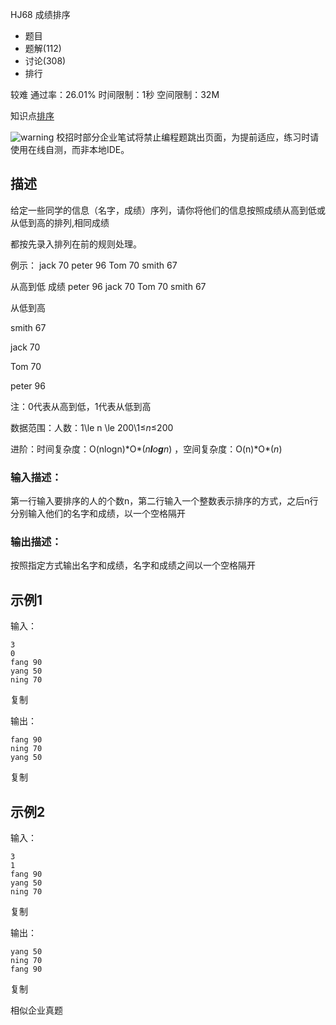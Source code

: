 HJ68 成绩排序







- 题目
- 题解(112)
- 讨论(308)
- 排行

较难 通过率：26.01% 时间限制：1秒 空间限制：32M

知识点[排序](https://www.nowcoder.com/exam/oj/ta?page=2&tpId=37&type=37?tag=590)

![warning](https://static.nowcoder.com/fe/file/images/web/ta/warning.png) 校招时部分企业笔试将禁止编程题跳出页面，为提前适应，练习时请使用在线自测，而非本地IDE。

## 描述

给定一些同学的信息（名字，成绩）序列，请你将他们的信息按照成绩从高到低或从低到高的排列,相同成绩

都按先录入排列在前的规则处理。

例示：
jack   70
peter   96
Tom    70
smith   67

从高到低 成绩
peter   96
jack   70
Tom    70
smith   67

从低到高

smith   67

jack   70

Tom    70

peter   96

注：0代表从高到低，1代表从低到高

数据范围：人数：1\le n \le 200\1≤*n*≤200 

进阶：时间复杂度：O(nlogn)\*O*(*n**l**o**g**n*) ，空间复杂度：O(n)\*O*(*n*) 

### 输入描述：

第一行输入要排序的人的个数n，第二行输入一个整数表示排序的方式，之后n行分别输入他们的名字和成绩，以一个空格隔开

### 输出描述：

按照指定方式输出名字和成绩，名字和成绩之间以一个空格隔开

## 示例1

输入：

```
3
0
fang 90
yang 50
ning 70
```

复制

输出：

```
fang 90
ning 70
yang 50
```

复制

## 示例2

输入：

```
3
1
fang 90
yang 50
ning 70
```

复制

输出：

```
yang 50
ning 70
fang 90
```

复制

相似企业真题